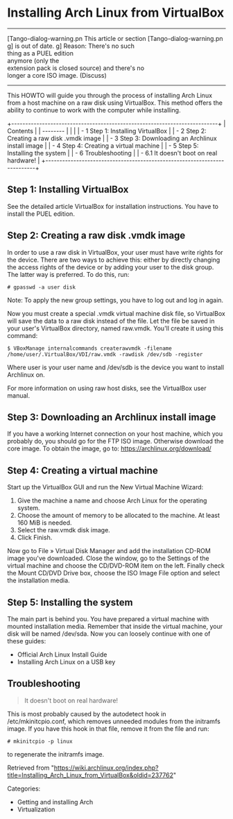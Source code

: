 Installing Arch Linux from VirtualBox
=====================================

  ------------------------ ------------------------ ------------------------
  [Tango-dialog-warning.pn This article or section  [Tango-dialog-warning.pn
  g]                       is out of date.          g]
                           Reason: There's no such  
                           thing as a PUEL edition  
                           anymore (only the        
                           extension pack is closed 
                           source) and there's no   
                           longer a core ISO image. 
                           (Discuss)                
  ------------------------ ------------------------ ------------------------

This HOWTO will guide you through the process of installing Arch Linux
from a host machine on a raw disk using VirtualBox. This method offers
the ability to continue to work with the computer while installing.

+--------------------------------------------------------------------------+
| Contents                                                                 |
| --------                                                                 |
|                                                                          |
| -   1 Step 1: Installing VirtualBox                                      |
| -   2 Step 2: Creating a raw disk .vmdk image                            |
| -   3 Step 3: Downloading an Archlinux install image                     |
| -   4 Step 4: Creating a virtual machine                                 |
| -   5 Step 5: Installing the system                                      |
| -   6 Troubleshooting                                                    |
|     -   6.1 It doesn't boot on real hardware!                            |
+--------------------------------------------------------------------------+

Step 1: Installing VirtualBox
-----------------------------

See the detailed article VirtualBox for installation instructions. You
have to install the PUEL edition.

Step 2: Creating a raw disk .vmdk image
---------------------------------------

In order to use a raw disk in VirtualBox, your user must have write
rights for the device. There are two ways to achieve this: either by
directly changing the access rights of the device or by adding your user
to the disk group. The latter way is preferred. To do this, run:

    # gpasswd -a user disk

Note: To apply the new group settings, you have to log out and log in
again.

Now you must create a special .vmdk virtual machine disk file, so
VirtualBox will save the data to a raw disk instead of the file. Let the
file be saved in your user's VirtualBox directory, named raw.vmdk.
You'll create it using this command:

    $ VBoxManage internalcommands createrawvmdk -filename /home/user/.VirtualBox/VDI/raw.vmdk -rawdisk /dev/sdb -register

Where user is your user name and /dev/sdb is the device you want to
install Archlinux on.

For more information on using raw host disks, see the VirtualBox user
manual.

Step 3: Downloading an Archlinux install image
----------------------------------------------

If you have a working Internet connection on your host machine, which
you probably do, you should go for the FTP ISO image. Otherwise download
the core image. To obtain the image, go to:
https://archlinux.org/download/

Step 4: Creating a virtual machine
----------------------------------

Start up the VirtualBox GUI and run the New Virtual Machine Wizard:

1.  Give the machine a name and choose Arch Linux for the operating
    system.
2.  Choose the amount of memory to be allocated to the machine. At least
    160 MiB is needed.
3.  Select the raw.vmdk disk image.
4.  Click Finish.

Now go to File » Virtual Disk Manager and add the installation CD-ROM
image you've downloaded. Close the window, go to the Settings of the
virtual machine and choose the CD/DVD-ROM item on the left. Finally
check the Mount CD/DVD Drive box, choose the ISO Image File option and
select the installation media.

Step 5: Installing the system
-----------------------------

The main part is behind you. You have prepared a virtual machine with
mounted installation media. Remember that inside the virtual machine,
your disk will be named /dev/sda. Now you can loosely continue with one
of these guides:

-   Official Arch Linux Install Guide
-   Installing Arch Linux on a USB key

Troubleshooting
---------------

> It doesn't boot on real hardware!

This is most probably caused by the autodetect hook in
/etc/mkinitcpio.conf, which removes unneeded modules from the initramfs
image. If you have this hook in that file, remove it from the file and
run:

    # mkinitcpio -p linux

to regenerate the initramfs image.

Retrieved from
"https://wiki.archlinux.org/index.php?title=Installing_Arch_Linux_from_VirtualBox&oldid=237762"

Categories:

-   Getting and installing Arch
-   Virtualization
